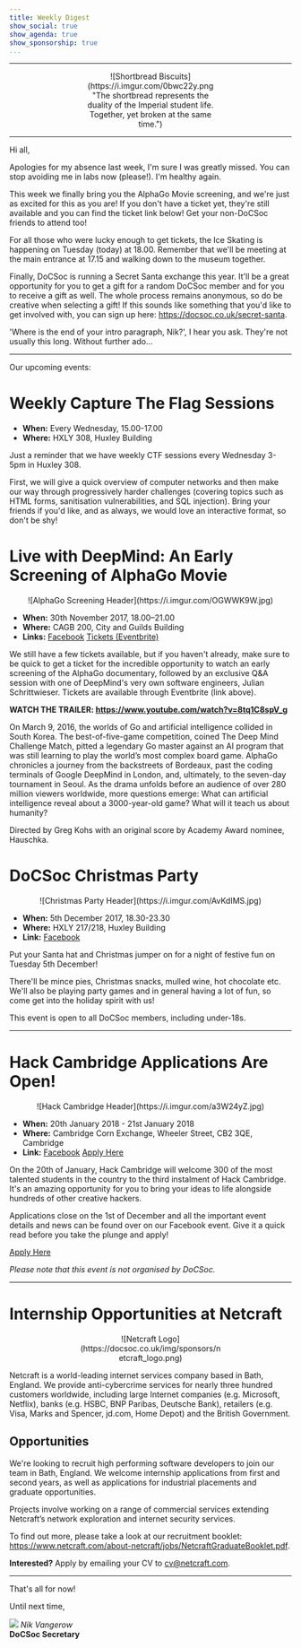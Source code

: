 ```yaml
---
title: Weekly Digest
show_social: true
show_agenda: true
show_sponsorship: true
...
```


---

<center>
<div style="position:relative;width:50%">
    ![Shortbread Biscuits](https://i.imgur.com/0bwc22y.png "The shortbread represents the duality of the Imperial student life. Together, yet broken at the same time.")
</div>
</center>

---

Hi all,

Apologies for my absence last week, I'm sure I was greatly missed. You can stop
avoiding me in labs now (please!). I'm healthy again.

This week we finally bring you the AlphaGo Movie screening, and we're just as
excited for this as you are! If you don't have a ticket yet, they're still
available and you can find the ticket link below! Get your non-DoCSoc friends to
attend too!

For all those who were lucky enough to get tickets, the Ice Skating is happening
on Tuesday (today) at 18.00. Remember that we'll be meeting at the main entrance
at 17.15 and walking down to the museum together.

Finally, DoCSoc is running a Secret Santa exchange this year. It'll be a great
opportunity for you to get a gift for a random DoCSoc member and for you to
receive a gift as well. The whole process remains anonymous, so do be creative
when selecting a gift! If this sounds like something that you'd like to get
involved with, you can sign up here: <https://docsoc.co.uk/secret-santa>.

'Where is the end of your intro paragraph, Nik?', I hear you ask. They're not
usually this long. Without further ado...

---

Our upcoming events:

# Weekly Capture The Flag Sessions

- **When:** Every Wednesday, 15.00-17.00
- **Where:** HXLY 308, Huxley Building

Just a reminder that we have weekly CTF sessions every Wednesday 3-5pm in Huxley
308.

First, we will give a quick overview of computer networks and then make our way
through progressively harder challenges (covering topics such as HTML forms,
sanitisation vulnerabilities, and SQL injection). Bring your friends if you'd
like, and as always, we would love an interactive format, so don't be shy!

# Live with DeepMind: An Early Screening of AlphaGo Movie

<center>
  ![AlphaGo Screening Header](https://i.imgur.com/OGWWK9W.jpg)
</center>

- **When:** 30th November 2017, 18.00–21.00
- **Where:** CAGB 200, City and Guilds Building
- **Links:** [Facebook](https://docsoc.co.uk/alphago-movie/) [Tickets (Eventbrite)](https://www.eventbrite.co.uk/e/live-with-deepmind-an-early-screening-of-alphago-movie-tickets-39618186061)

We still have a few tickets available, but if you haven't already, make sure to
be quick to get a ticket for the incredible opportunity to watch an early
screening of the AlphaGo documentary, followed by an exclusive Q&A session with
one of DeepMind's very own software engineers, Julian Schrittwieser. Tickets are
available through Eventbrite (link above).

**WATCH THE TRAILER: <https://www.youtube.com/watch?v=8tq1C8spV_g>**

On March 9, 2016, the worlds of Go and artificial intelligence collided in South
Korea. The best-of-five-game competition, coined The Deep Mind Challenge Match,
pitted a legendary Go master against an AI program that was still learning to
play the world’s most complex board game. AlphaGo chronicles a journey from the
backstreets of Bordeaux, past the coding terminals of Google DeepMind in London,
and, ultimately, to the seven-day tournament in Seoul. As the drama unfolds
before an audience of over 280 million viewers worldwide, more questions emerge:
What can artificial intelligence reveal about a 3000-year-old game? What will it
teach us about humanity?

Directed by Greg Kohs with an original score by Academy Award nominee, Hauschka.

# DoCSoc Christmas Party

<center>
  ![Christmas Party Header](https://i.imgur.com/AvKdIMS.jpg)
</center>

- **When:** 5th December 2017, 18.30-23.30
- **Where:** HXLY 217/218, Huxley Building
- **Link:** [Facebook](https://docsoc.co.uk/christmas-party)

Put your Santa hat and Christmas jumper on for a night of festive fun on Tuesday
5th December!

There'll be mince pies, Christmas snacks, mulled wine, hot chocolate etc. We'll
also be playing party games and in general having a lot of fun, so come get into
the holiday spirit with us!

This event is open to all DoCSoc members, including under-18s.

---

# Hack Cambridge Applications Are Open!

<center>
  ![Hack Cambridge Header](https://i.imgur.com/a3W24yZ.jpg)
</center>

- **When:** 20th January 2018 - 21st January 2018
- **Where:** Cambridge Corn Exchange, Wheeler Street, CB2 3QE, Cambridge
- **Link:** [Facebook](http://www.facebook.com/events/548375982170832/) [Apply Here](http://hackcambridge.com/apply)

On the 20th of January, Hack Cambridge will welcome 300 of the most talented
students in the country to the third instalment of Hack Cambridge. It's an
amazing opportunity for you to bring your ideas to life alongside hundreds of
other creative hackers.

Applications close on the 1st of December and all the important event details
and news can be found over on our Facebook event. Give it a quick read before
you take the plunge and apply!

[Apply Here](http://hackcambridge.com/apply)

*Please note that this event is not organised by DoCSoc.*

---

# Internship Opportunities at Netcraft

<center>
<div style="position:relative;width:50%">
    ![Netcraft Logo](https://docsoc.co.uk/img/sponsors/netcraft_logo.png)
</div>
</center>

Netcraft is a world-leading internet services company based in Bath, England. We
provide anti-cybercrime services for nearly three hundred customers worldwide,
including large Internet companies (e.g. Microsoft, Netflix), banks (e.g. HSBC,
BNP Paribas, Deutsche Bank), retailers (e.g. Visa, Marks and Spencer, jd.com,
Home Depot) and the British Government.

## Opportunities

We're looking to recruit high performing software developers to join our team in
Bath, England. We welcome internship applications from first and second years,
as well as applications for industrial placements and graduate opportunities.

Projects involve working on a range of commercial services extending Netcraft’s
network exploration and internet security services.

To find out more, please take a look at our recruitment booklet:
<https://www.netcraft.com/about-netcraft/jobs/NetcraftGraduateBooklet.pdf>.

**Interested?** Apply by emailing your CV to <cv@netcraft.com>.

---

That's all for now!

Until next time,

[![](http://i.imgur.com/mwEtDPb.png)](https://www.fb.com/nik.vangerow) *Nik
Vangerow*<br>**DoCSoc Secretary**
